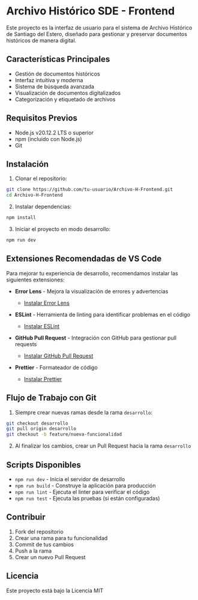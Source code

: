 # Archivo Histórico SDE - Frontend

Este proyecto es la interfaz de usuario para el sistema de Archivo Histórico de Santiago del Estero, diseñado para gestionar y preservar documentos históricos de manera digital.


## Características Principales

- Gestión de documentos históricos
- Interfaz intuitiva y moderna
- Sistema de búsqueda avanzada
- Visualización de documentos digitalizados
- Categorización y etiquetado de archivos

## Requisitos Previos

- Node.js v20.12.2 LTS o superior
- npm (incluido con Node.js)
- Git

## Instalación

1. Clonar el repositorio:
```bash
git clone https://github.com/tu-usuario/Archivo-H-Frontend.git
cd Archivo-H-Frontend
```

2. Instalar dependencias:
```bash
npm install
```

3. Iniciar el proyecto en modo desarrollo:
```bash
npm run dev
```

## Extensiones Recomendadas de VS Code

Para mejorar tu experiencia de desarrollo, recomendamos instalar las siguientes extensiones:

- **Error Lens** - Mejora la visualización de errores y advertencias
  - [Instalar Error Lens](https://marketplace.visualstudio.com/items?itemName=usernamehw.errorlens)

- **ESLint** - Herramienta de linting para identificar problemas en el código
  - [Instalar ESLint](https://marketplace.visualstudio.com/items?itemName=dbaeumer.vscode-eslint)

- **GitHub Pull Request** - Integración con GitHub para gestionar pull requests
  - [Instalar GitHub Pull Request](https://marketplace.visualstudio.com/items?itemName=GitHub.vscode-pull-request-github)

- **Prettier** - Formateador de código
  - [Instalar Prettier](https://marketplace.visualstudio.com/items?itemName=esbenp.prettier-vscode)

## Flujo de Trabajo con Git

1. Siempre crear nuevas ramas desde la rama `desarrollo`:
```bash
git checkout desarrollo
git pull origin desarrollo
git checkout -b feature/nueva-funcionalidad
```

2. Al finalizar los cambios, crear un Pull Request hacia la rama `desarrollo`

## Scripts Disponibles

- `npm run dev` - Inicia el servidor de desarrollo
- `npm run build` - Construye la aplicación para producción
- `npm run lint` - Ejecuta el linter para verificar el código
- `npm run test` - Ejecuta las pruebas (si están configuradas)

## Contribuir

1. Fork del repositorio
2. Crear una rama para tu funcionalidad
3. Commit de tus cambios
4. Push a la rama
5. Crear un nuevo Pull Request

## Licencia

Este proyecto está bajo la Licencia MIT

